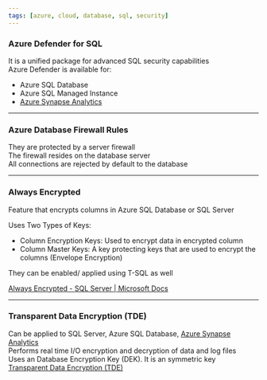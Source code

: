 ```yaml
---
tags: [azure, cloud, database, sql, security]
---
```


### Azure Defender for SQL

It is a unified package for advanced SQL security capabilities  
Azure Defender is available for:

* Azure SQL Database
* Azure SQL Managed Instance
* [Azure Synapse Analytics](../../Azure%20Analytics%20Services/Azure%20Synapse%20Analytics/Azure%20Synapse%20Analytics.md)

---

### Azure Database Firewall Rules

They are protected by a server firewall  
The firewall resides on the database server  
All connections are rejected by default to the database

---

### Always Encrypted

Feature that encrypts columns in Azure SQL Database or SQL Server

Uses Two Types of Keys:

* Column Encryption Keys: Used to encrypt data in encrypted column
* Column Master Keys: A key protecting keys that are used to encrypt the columns (Envelope Encryption)

They can be enabled/ applied using T-SQL as well

[Always Encrypted - SQL Server | Microsoft Docs](https://docs.microsoft.com/en-us/sql/relational-databases/security/encryption/always-encrypted-database-engine?view=sql-server-ver15)

---

### Transparent Data Encryption (TDE)

Can be applied to SQL Server, Azure SQL Database, [Azure Synapse Analytics](../../Azure%20Analytics%20Services/Azure%20Synapse%20Analytics/Azure%20Synapse%20Analytics.md)  
Performs real time I/O encryption and decryption of data and log files  
Uses an Database Encryption Key (DEK). It is an symmetric key  
[Transparent Data Encryption (TDE)](../../Azure%20Security%20Services/Transparent%20Data%20Encryption%20(TDE).md)

